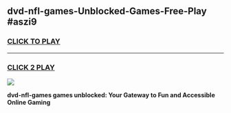 
## dvd-nfl-games-Unblocked-Games-Free-Play #aszi9
<h3>
<a href="https://us.freeplayer.one?title=dvd-nfl-games&ref=9M">CLICK TO PLAY</a></h3>
<hr>

<h3>
<a href="https://us.freeplayer.one?title=dvd-nfl-games&ref=9M">CLICK 2 PLAY</a>
  
</h3>

<a href="https://us.freeplayer.one?title=dvd-nfl-games&ref=9M"><img src="https://clearcache.store/games.png"></a>


**dvd-nfl-games games unblocked: Your Gateway to Fun and Accessible Online Gaming**
